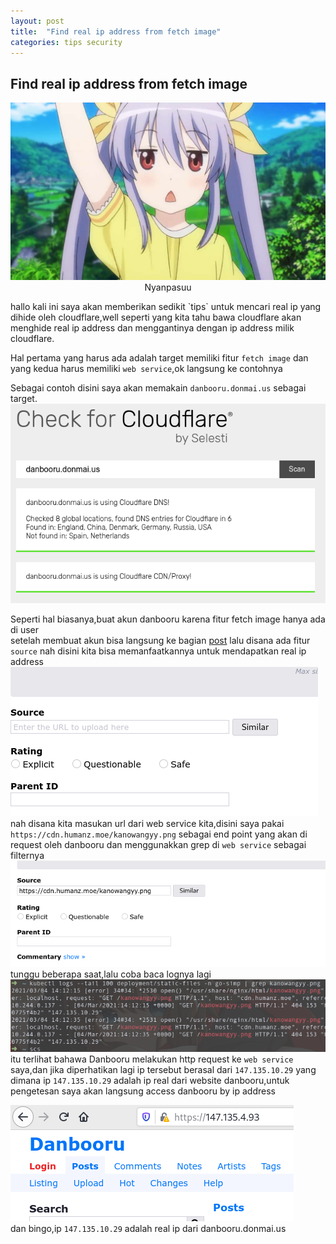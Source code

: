 ```yaml
---
layout: post
title:  "Find real ip address from fetch image"
categories: tips security
---
```

## Find real ip address from fetch image
<p align="center">
  <img src="https://raw.githubusercontent.com/JustHumanz/jekyll-klise/master/assets/img/Humanz/Nyanpasuu.jpg"/>
  Nyanpasuu
</p>
hallo kali ini saya akan memberikan sedikit `tips` untuk mencari real ip yang dihide oleh cloudflare,well seperti yang kita tahu bawa cloudflare akan menghide real ip address dan menggantinya dengan ip address milik cloudflare.  


Hal pertama yang harus ada adalah target memiliki fitur `fetch image` dan yang kedua harus memiliki `web service`,ok langsung ke contohnya  

Sebagai contoh disini saya akan memakain `danbooru.donmai.us` sebagai target.  
![danbooru.donmai.us using cloudflare](https://raw.githubusercontent.com/JustHumanz/jekyll-klise/master/assets/img/Humanz/danbooru-cloudflare.png)


Seperti hal biasanya,buat akun danbooru karena fitur fetch image hanya ada di user  
setelah membuat akun bisa langsung ke bagian [post](https://danbooru.donmai.us/uploads/new) lalu disana ada fitur `source` nah disini kita bisa memanfaatkannya untuk mendapatkan real ip address  
![danbooru.donmai.us source](https://raw.githubusercontent.com/JustHumanz/jekyll-klise/master/assets/img/Humanz/danbooru-source.png)  
nah disana kita masukan url dari web service kita,disini saya pakai `https://cdn.humanz.moe/kanowangyy.png` sebagai end point yang akan di request oleh danbooru dan menggunakkan grep di `web service` sebagai filternya  
![danbooru.donmai.us source](https://raw.githubusercontent.com/JustHumanz/jekyll-klise/master/assets/img/Humanz/danbooru-wangyy.png)  
tunggu beberapa saat,lalu coba baca lognya lagi  
![danbooru.donmai.us result](https://raw.githubusercontent.com/JustHumanz/jekyll-klise/master/assets/img/Humanz/danbooru-result.png)  
itu terlihat bahawa Danbooru melakukan http request ke `web service` saya,dan jika diperhatikan lagi ip tersebut berasal dari `147.135.10.29` yang dimana ip `147.135.10.29` adalah ip real dari website danbooru,untuk pengetesan saya akan langsung access danbooru by ip address  


![danbooru.donmai.us access by ip](https://raw.githubusercontent.com/JustHumanz/jekyll-klise/master/assets/img/Humanz/danbooru-byip.png)  
dan bingo,ip `147.135.10.29` adalah real ip dari danbooru.donmai.us



